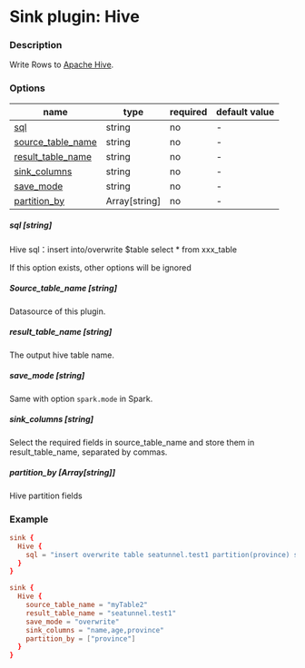 # Sink plugin: Hive

### Description

Write Rows to [Apache Hive](https://hive.apache.org).

### Options

| name                                    | type          | required | default value |
| --------------------------------------- | ------------- | -------- | ------------- |
| [sql](#sql-string)                             | string        | no       | -             |
| [source_table_name](#source_table_name-string) | string        | no       | -             |
| [result_table_name](#result_table_name-string) | string        | no       | -             |
| [sink_columns](#sink_columns-string)           | string        | no       | -             |
| [save_mode](#save_mode-string)                 | string        | no       | -             |
| [partition_by](#partition_by-arraystring)           | Array[string] | no       | -             |

##### sql [string]
Hive sql：insert into/overwrite $table  select * from xxx_table  

If this option exists, other options will be ignored

##### Source_table_name [string]

Datasource of this plugin.

##### result_table_name [string]

The output hive table name.

##### save_mode [string]

Same with option `spark.mode` in Spark.

##### sink_columns [string]

Select the required fields in source_table_name and store them in result_table_name, separated by commas.

##### partition_by [Array[string]]

Hive partition fields

### Example

```conf
sink {
  Hive {
    sql = "insert overwrite table seatunnel.test1 partition(province) select name,age,province from myTable2"
  }
}
```

```conf
sink {
  Hive {
    source_table_name = "myTable2"
    result_table_name = "seatunnel.test1"
    save_mode = "overwrite"
    sink_columns = "name,age,province"
    partition_by = ["province"]
  }
}
```
